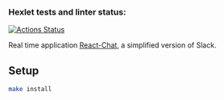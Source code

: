 ### Hexlet tests and linter status:

[![Actions Status](https://github.com/IvanMogilevskiy/frontend-project-12/workflows/hexlet-check/badge.svg)](https://github.com/IvanMogilevskiy/frontend-project-12/actions)

Real time application [React-Chat](https://real-time-chat-production.up.railway.app/login), a simplified version of Slack.

## Setup

```sh
make install
```
